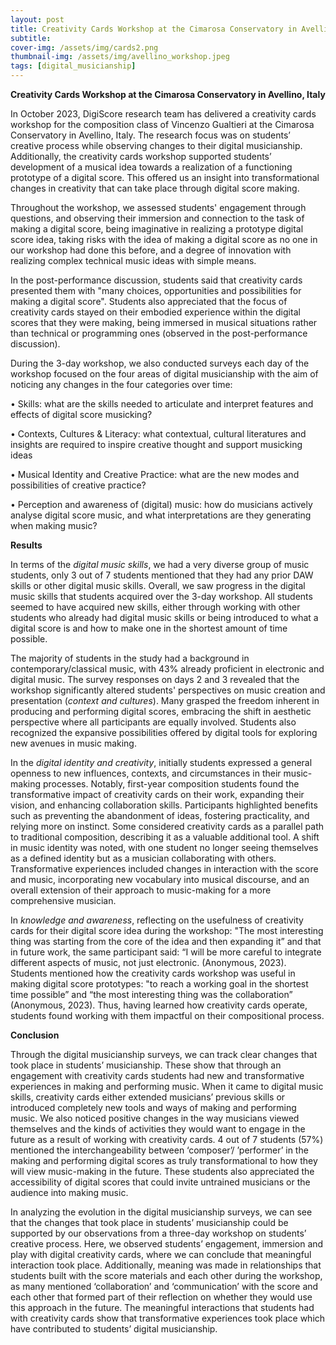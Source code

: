 ```yaml
---
layout: post
title: Creativity Cards Workshop at the Cimarosa Conservatory in Avellino, Italy
subtitle: 
cover-img: /assets/img/cards2.png
thumbnail-img: /assets/img/avellino_workshop.jpeg
tags: [digital_musicianship]
---
```


**Creativity Cards Workshop at the Cimarosa Conservatory in Avellino, Italy**

In October 2023, DigiScore research team has delivered a creativity cards workshop for the composition 
class of Vincenzo Gualtieri at the Cimarosa Conservatory in Avellino, Italy. The research focus was on 
students’ creative process while observing changes to their digital musicianship. Additionally, the 
creativity cards workshop supported students’ development of a musical idea towards a realization of a 
functioning prototype of a digital score. This offered us an insight into transformational changes in 
creativity that can take place through digital score making.

Throughout the workshop, we assessed students' engagement through questions, and observing their immersion 
and connection to the task of making a digital score, being imaginative in realizing a prototype digital 
score idea, taking risks with the idea of making a digital score as no one in our workshop had done this 
before, and a degree of innovation with realizing complex technical music ideas with simple means.

In the post-performance discussion, students said that creativity cards presented them with "many choices, 
opportunities and possibilities for making a digital score". Students also appreciated that the focus of 
creativity cards stayed on their embodied experience within the digital scores that they were making, being 
immersed in musical situations rather than technical or programming ones (observed in the post-performance 
discussion). 

During the 3-day workshop, we also conducted surveys each day of the workshop focused on the four areas of 
digital musicianship with the aim of noticing any changes in the four categories over time:

•	Skills: what are the skills needed to articulate and interpret features and effects of digital score musicking?

•	Contexts, Cultures & Literacy: what contextual, cultural literatures and insights are required to inspire creative thought and support musicking ideas 

•	Musical Identity and Creative Practice: what are the new modes and possibilities of creative practice?

•	Perception and awareness of (digital) music: how do musicians actively analyse digital score music, and what interpretations are they generating when making music?
 

**Results**

In terms of the *digital music skills*, we had a very diverse group of music students, only 3 out of 7 students 
mentioned that they had any prior DAW skills or other digital music skills.
Overall, we saw progress in the digital music skills that students acquired over the 3-day workshop. 
All students seemed to have acquired new skills, either through working with other students who already had 
digital music skills or being introduced to what a digital score is and how to make one in the shortest amount 
of time possible. 

The majority of students in the study had a background in contemporary/classical music, with 43% already 
proficient in electronic and digital music. The survey responses on days 2 and 3 revealed that the workshop 
significantly altered students' perspectives on music creation and presentation (*context and cultures*). 
Many grasped the freedom inherent in producing and performing digital scores, embracing the shift in aesthetic 
perspective where all participants are equally involved. Students also recognized the expansive possibilities 
offered by digital tools for exploring new avenues in music making.

In the *digital identity and creativity*, initially students expressed a general openness to new influences, 
contexts, and circumstances in their music-making processes. Notably, first-year composition students found the 
transformative impact of creativity cards on their work, expanding their vision, and enhancing collaboration 
skills. Participants highlighted benefits such as preventing the abandonment of ideas, fostering practicality, 
and relying more on instinct. Some considered creativity cards as a parallel path to traditional composition, 
describing it as a valuable additional tool. A shift in music identity was noted, with one student no longer 
seeing themselves as a defined identity but as a musician collaborating with others. Transformative experiences 
included changes in interaction with the score and music, incorporating new vocabulary into musical discourse, 
and an overall extension of their approach to music-making for a more comprehensive musician.

In *knowledge and awareness*, reflecting on the usefulness of creativity cards for their digital score idea 
during the workshop: "The most interesting thing was starting from the core of the idea and then expanding it” 
and that in future work, the same participant said: “I will be more careful to integrate different aspects of 
music, not just electronic. (Anonymous, 2023). Students mentioned how the creativity cards workshop was useful 
in making digital score prototypes: "to reach a working goal in the shortest time possible” and “the most 
interesting thing was the collaboration” (Anonymous, 2023). Thus, having learned how creativity cards operate, 
students found working with them impactful on their compositional process. 

**Conclusion**

Through the digital musicianship surveys, we can track clear changes that took place in students’ musicianship. 
These show that through an engagement with creativity cards students had new and transformative experiences in 
making and performing music. When it came to digital music skills, creativity cards either extended musicians’ 
previous skills or introduced completely new tools and ways of making and performing music. We also noticed 
positive changes in the way musicians viewed themselves and the kinds of activities they would want to engage 
in the future as a result of working with creativity cards. 4 out of 7 students (57%) mentioned the 
interchangeability between ‘composer’/ ’performer’ in the making and performing digital scores as truly 
transformational to how they will view music-making in the future. These students also appreciated the 
accessibility of digital scores that could invite untrained musicians or the audience into making music.

In analyzing the evolution in the digital musicianship surveys, we can see that the changes that took place 
in students’ musicianship could be supported by our observations from a three-day workshop on students’ 
creative process. Here, we observed students’ engagement, immersion and play with digital creativity cards, 
where we can conclude that meaningful interaction took place. Additionally, meaning was made in relationships 
that students built with the score materials and each other during the workshop, as many mentioned 
‘collaboration’ and ‘communication’ with the score and each other that formed part of their reflection on 
whether they would use this approach in the future. The meaningful interactions that students had with 
creativity cards show that transformative experiences took place which have contributed to students’ digital 
musicianship.










